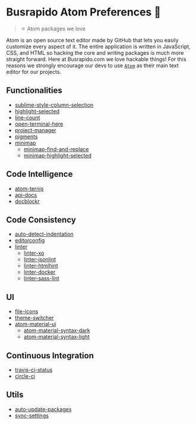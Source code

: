 # Busrapido Atom Preferences 🚌
> ⚛ Atom packages we love

Atom is an open source text editor made by GitHub that lets you easily customize every aspect of it. The entire application is written in JavaScript, CSS, and HTML so hacking the core and writing packages is much more straight forward.
Here at Busrapido.com we love hackable things! For this reasons we strongly encourage our devs to use [`Atom`](https://atom.io/) as their main text editor for our projects.

## Functionalities
* [sublime-style-column-selection](https://atom.io/packages/Sublime-Style-Column-Selection)
* [highlight-selected](https://atom.io/packages/highlight-selected)
* [line-count](https://atom.io/packages/line-count)
* [open-terminal-here](https://atom.io/packages/open-terminal-here)
* [project-manager](https://atom.io/packages/project-manager)
* [pigments](https://atom.io/packages/pigments)
* [minimap](https://github.com/atom-minimap/minimap)
  * [minimap-find-and-replace](https://github.com/atom-minimap/minimap-find-and-replace)
  * [minimap-highlight-selected](https://github.com/atom-minimap/minimap-highlight-selected)

## Code Intelligence
* [atom-ternjs](https://atom.io/packages/atom-ternjs)
* [api-docs](https://atom.io/packages/api-docs)
* [docblockr](https://atom.io/packages/docblockr)

## Code Consistency
* [auto-detect-indentation](https://atom.io/packages/auto-detect-indentation)
* [editorconfig](https://atom.io/packages/editorconfig)
* [linter](https://atom.io/packages/linter)
  * [linter-xo](https://atom.io/packages/linter-xo)
  * [linter-jsonlint](https://atom.io/packages/linter-jsonlint)
  * [linter-htmlhint](https://atom.io/packages/linter-htmlhint)
  * [linter-docker](https://atom.io/packages/linter-docker)
  * [linter-sass-lint](https://atom.io/packages/linter-sass-lint)

## UI
* [file-icons](https://atom.io/packages/file-icons)
* [theme-switcher](https://atom.io/packages/theme-switcher)
* [atom-material-ui](https://atom.io/themes/atom-material-ui)
  * [atom-material-syntax-dark](https://atom.io/themes/atom-material-syntax-dark)
  * [atom-material-syntax-light](https://atom.io/themes/atom-material-syntax-light)

## Continuous Integration
* [travis-ci-status](https://atom.io/packages/travis-ci-status)
* [circle-ci](https://atom.io/packages/circle-ci)

## Utils
* [auto-update-packages](https://atom.io/packages/auto-update-packages)
* [sync-settings](https://atom.io/packages/sync-settings)
